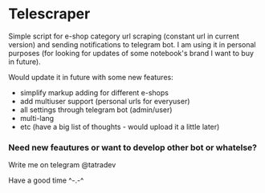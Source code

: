 # Telescraper

Simple script for e-shop category url scraping (constant url in current version) and sending notifications to telegram bot.
I am using it in personal purposes (for looking for updates of some notebook's brand I want to buy in future).

Would update it in future with some new features:

- simplify markup adding for different e-shops
- add multiuser support (personal urls for everyuser)
- all settings through telegram bot (admin/user)
- multi-lang
- etc (have a big list of thoughts - would upload it a little later)

### Need new feautures or want to develop other bot or whatelse?

Write me on telegram @tatradev

Have a good time ^-.-^
